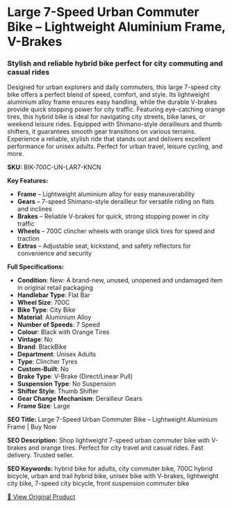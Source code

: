 # Large 7-Speed Urban Commuter Bike – Lightweight Aluminium Frame, V-Brakes

### Stylish and reliable hybrid bike perfect for city commuting and casual rides

Designed for urban explorers and daily commuters, this large 7-speed city bike offers a perfect blend of speed, comfort, and style. Its lightweight aluminium alloy frame ensures easy handling, while the durable V-brakes provide quick stopping power for city traffic. Featuring eye-catching orange tires, this hybrid bike is ideal for navigating city streets, bike lanes, or weekend leisure rides. Equipped with Shimano-style derailleurs and thumb shifters, it guarantees smooth gear transitions on various terrains. Experience a reliable, stylish ride that stands out and delivers excellent performance for unisex adults. Perfect for urban travel, leisure cycling, and more.

**SKU:** BIK-700C-UN-LAR7-KNCN

**Key Features:**
- **Frame** – Lightweight aluminium alloy for easy maneuverability
- **Gears** – 7-speed Shimano-style derailleur for versatile riding on flats and inclines
- **Brakes** – Reliable V-brakes for quick, strong stopping power in city traffic
- **Wheels** – 700C clincher wheels with orange slick tires for speed and traction
- **Extras** – Adjustable seat, kickstand, and safety reflectors for convenience and security

**Full Specifications:**
- **Condition**: New: A brand-new, unused, unopened and undamaged item in original retail packaging
- **Handlebar Type**: Flat Bar
- **Wheel Size**: 700C
- **Bike Type**: City Bike
- **Material**: Aluminium Alloy
- **Number of Speeds**: 7 Speed
- **Colour**: Black with Orange Tires
- **Vintage**: No
- **Brand**: BlackBike
- **Department**: Unisex Adults
- **Type**: Clincher Tyres
- **Custom-Built**: No
- **Brake Type**: V-Brake (Direct/Linear Pull)
- **Suspension Type**: No Suspension
- **Shifter Style**: Thumb Shifter
- **Gear Change Mechanism**: Derailleur Gears
- **Frame Size**: Large

**SEO Title:** Large 7-Speed Urban Commuter Bike – Lightweight Aluminium Frame | Buy Now

**SEO Description:** Shop lightweight 7-speed urban commuter bike with V-brakes and orange tires. Perfect for city travel and casual rides. Fast delivery. Trusted seller.

**SEO Keywords:** hybrid bike for adults, city commuter bike, 700C hybrid bicycle, urban and trail hybrid bike, unisex bike with V-brakes, lightweight city bike, 7-speed city bicycle, front suspension commuter bike

[🔗 View Original Product](https://www.ebay.co.uk/itm/236073358517)
